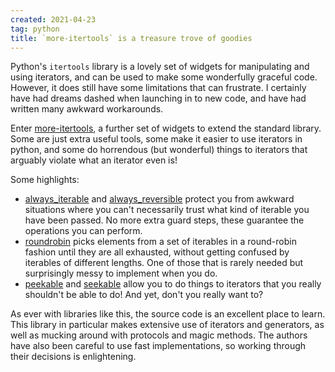 ```yaml
---
created: 2021-04-23
tag: python
title: `more-itertools` is a treasure trove of goodies
---
```

Python's `itertools` library is a lovely set of widgets for manipulating and using
iterators, and can be used to make some wonderfully graceful code. However, it does
still have some limitations that can frustrate. I certainly have had dreams dashed when
launching in to new code, and have had written many awkward workarounds.

Enter [more-itertools](https://more-itertools.readthedocs.io/en/stable/index.html), a
further set of widgets to extend the standard library. Some are just extra useful tools,
some make it easier to use iterators in python, and some do horrendous (but wonderful)
things to iterators that arguably violate what an iterator even is!

Some highlights:

* [always_iterable](https://more-itertools.readthedocs.io/en/stable/api.html#more_itertools.always_iterable)
  and [always_reversible](https://more-itertools.readthedocs.io/en/stable/api.html#more_itertools.always_reversible)
  protect you from awkward situations where you can't necessarily trust what kind of
  iterable you have been passed. No more extra guard steps, these guarantee the
  operations you can perform.
* [roundrobin](https://more-itertools.readthedocs.io/en/stable/api.html#more_itertools.roundrobin)
  picks elements from a set of iterables in a round-robin fashion until they are all
  exhausted, without getting confused by iterables of different lengths. One of those
  that is rarely needed but surprisingly messy to implement when you do.
* [peekable](https://more-itertools.readthedocs.io/en/stable/api.html#more_itertools.peekable)
  and [seekable](https://more-itertools.readthedocs.io/en/stable/api.html#more_itertools.seekable)
  allow you to do things to iterators that you really shouldn't be able to do! And yet,
  don't you really want to?

As ever with libraries like this, the source code is an excellent place to learn. This
library in particular makes extensive use of iterators and generators, as well as
mucking around with protocols and magic methods. The authors have also been careful to
use fast implementations, so working through their decisions is enlightening.
